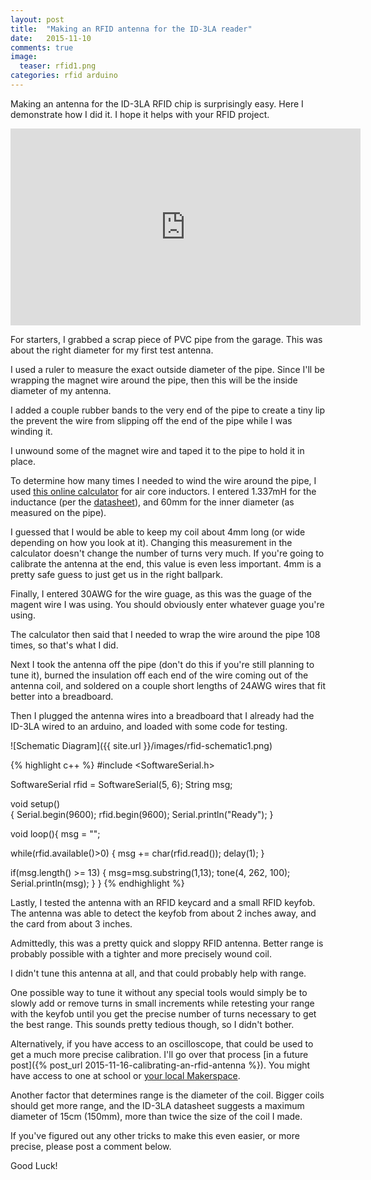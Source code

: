 ```yaml
---
layout: post
title:  "Making an RFID antenna for the ID-3LA reader"
date:   2015-11-10
comments: true
image:
  teaser: rfid1.png
categories: rfid arduino
---
```

Making an antenna for the ID-3LA RFID chip is surprisingly easy.  Here I demonstrate how I did it.  I hope it helps with your RFID project.

<iframe width="560" height="315" src="https://www.youtube.com/embed/MrDXfCmt4-U" frameborder="0" allowfullscreen></iframe>

For starters, I grabbed a scrap piece of PVC pipe from the garage. This was about the right diameter for my first test antenna.

I used a ruler to measure the exact outside diameter of the pipe. Since I'll be wrapping the magnet wire around the pipe, then this will be the inside diameter of my antenna.

I added a couple rubber bands to the very end of the pipe to create a tiny lip the prevent the wire from slipping off the end of the pipe while I was winding it.

I unwound some of the magnet wire and taped it to the pipe to hold it in place.

To determine how many times I needed to wind the wire around the pipe, I used [this online calculator][calculator] for air core inductors.  I entered 1.337mH for the inductance (per the [datasheet][datasheet]), and 60mm for the inner diameter (as measured on the pipe).

I guessed that I would be able to keep my coil about 4mm long (or wide depending on how you look at it). Changing this measurement in the calculator doesn't change the number of turns very much. If you're going to calibrate the antenna at the end, this value is even less important. 4mm is a pretty safe guess to just get us in the right ballpark.

Finally, I entered 30AWG for the wire guage, as this was the guage of the magent wire I was using.  You should obviously enter whatever guage you're using.

The calculator then said that I needed to wrap the wire around the pipe 108 times, so that's what I did.

Next I took the antenna off the pipe (don't do this if you're still planning to tune it), burned the insulation off each end of the wire coming out of the antenna coil, and soldered on a couple short lengths of 24AWG wires that fit better into a breadboard.

Then I plugged the antenna wires into a breadboard that I already had the ID-3LA wired to an arduino, and loaded with some code for testing.

![Schematic Diagram]({{ site.url }}/images/rfid-schematic1.png)

{% highlight c++ %}
#include <SoftwareSerial.h>

SoftwareSerial rfid = SoftwareSerial(5, 6);
String msg;

void setup()  
{
  Serial.begin(9600);
  rfid.begin(9600);
  Serial.println("Ready");
}

void loop(){
  msg = "";
  
  while(rfid.available()>0) {
    msg += char(rfid.read());
    delay(1);
  }
  
  if(msg.length() >= 13) {
     msg=msg.substring(1,13);
     tone(4, 262, 100);
     Serial.println(msg);
  }
}
{% endhighlight %}

Lastly, I tested the antenna with an RFID keycard and a small RFID keyfob.  The antenna was able to detect the keyfob from about 2 inches away, and the card from about 3 inches.

Admittedly, this was a pretty quick and sloppy RFID antenna. Better range is probably possible with a tighter and more precisely wound coil.

I didn't tune this antenna at all, and that could probably help with range.

One possible way to tune it without any special tools would simply be to slowly add or remove turns in small increments while retesting your range with the keyfob until you get the precise number of turns necessary to get the best range.  This sounds pretty tedious though, so I didn't bother.

Alternatively, if you have access to an oscilloscope, that could be used to get a much more precise calibration. I'll go over that process [in a future post]({% post_url 2015-11-16-calibrating-an-rfid-antenna %}). You might have access to one at school or [your local Makerspace][makerspaces]. 

Another factor that determines range is the diameter of the coil. Bigger coils should get more range, and the ID-3LA datasheet suggests a maximum diameter of 15cm (150mm), more than twice the size of the coil I made.  

If you've figured out any other tricks to make this even easier, or more precise, please post a comment below.

Good Luck!

[calculator]: http://www.circuits.dk/calculator_multi_layer_aircore.htm 
[datasheet]:  http://www.id-innovations.com/httpdocs/ID-3LA,ID-12LA,ID-20LA.pdf 
[makerspaces]: http://spaces.makerspace.com/makerspace-directory 
